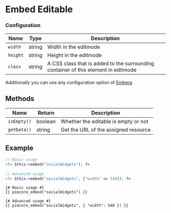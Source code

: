 # Embed Editable

### Configuration

| Name     | Type   | Description                                                                        |
|----------|--------|------------------------------------------------------------------------------------|
| `width`  | string | Width in the editmode                                                              |
| `height` | string | Height in the editmode                                                             |
| `class`  | string | A CSS class that is added to the surrounding container of this element in editmode |

Additionally you can use any configuration option of [Embera](https://github.com/mpratt/Embera)

## Methods

| Name          | Return    | Description                                                            |
|---------------|-----------|------------------------------------------------------------------------|
| `isEmpty()`   | boolean   | Whether the editable is empty or not                                   |
| `getData()`   | string    | Get the URL of the assigned resource                                   |

## Example

<div class="code-section">

```php
// Basic usage
<?= $this->embed("socialWidgets"); ?>
 
// Advanced usage
<?= $this->embed("socialWidgets", ["width" => 540]); ?>
```

```twig
{# Basic usage #}
{{ pimcore_embed("socialWidgets") }}

{# Advanced usage #}
{{ pimcore_embed("socialWidgets", { "width": 540 }) }}
```
</div>
